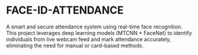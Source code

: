 # FACE-ID-ATTENDANCE
A smart and secure attendance system using real-time face recognition. This project leverages deep learning models (MTCNN + FaceNet) to identify individuals from live webcam feed and mark attendance accurately, eliminating the need for manual or card-based methods.
